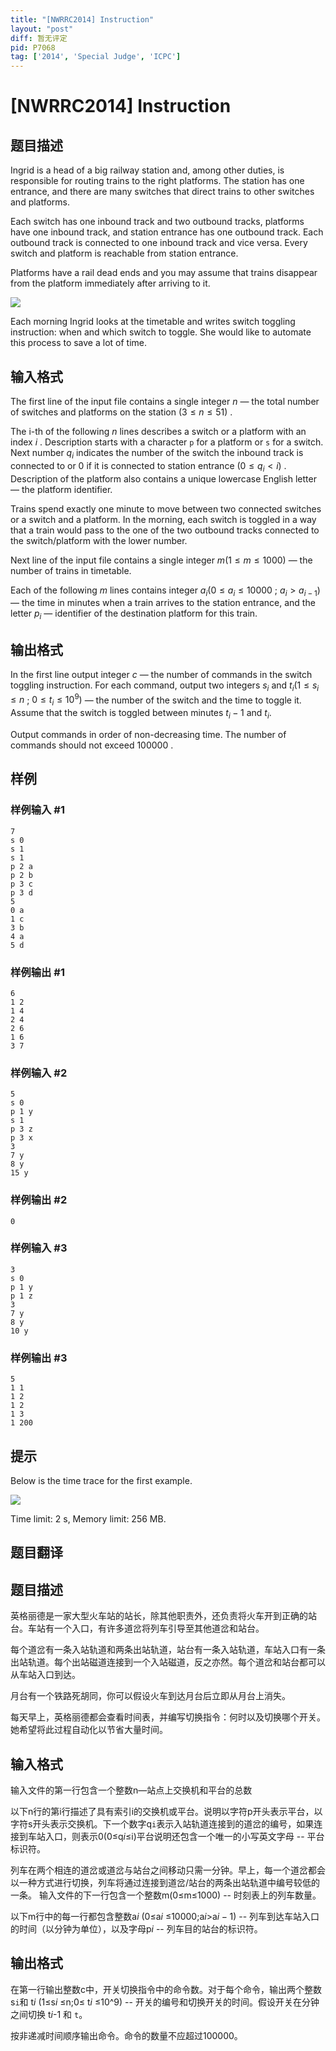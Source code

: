 ```yaml
---
title: "[NWRRC2014] Instruction"
layout: "post"
diff: 暂无评定
pid: P7068
tag: ['2014', 'Special Judge', 'ICPC']
---
```

# [NWRRC2014] Instruction
## 题目描述



Ingrid is a head of a big railway station and, among other duties, is responsible for routing trains to the right platforms. The station has one entrance, and there are many switches that direct trains to other switches and platforms.

Each switch has one inbound track and two outbound tracks, platforms have one inbound track, and station entrance has one outbound track. Each outbound track is connected to one inbound track and vice versa. Every switch and platform is reachable from station entrance.

Platforms have a rail dead ends and you may assume that trains disappear from the platform immediately after arriving to it.

![](https://cdn.luogu.com.cn/upload/image_hosting/i6zwkhqd.png)

Each morning Ingrid looks at the timetable and writes switch toggling instruction: when and which switch to toggle. She would like to automate this process to save a lot of time.


## 输入格式



The first line of the input file contains a single integer $n$ — the total number of switches and platforms on the station $(3 \le n \le 51)$ .

The i-th of the following $n$ lines describes a switch or a platform with an index $i$ . Description starts with a character `p` for a platform or `s` for a switch. Next number $q_{i}$ indicates the number of the switch the inbound track is connected to or $0$ if it is connected to station entrance $(0 \le q_{i} < i)$ . Description of the platform also contains a unique lowercase English letter — the platform identifier.

Trains spend exactly one minute to move between two connected switches or a switch and a platform. In the morning, each switch is toggled in a way that a train would pass to the one of the two outbound tracks connected to the switch/platform with the lower number.

Next line of the input file contains a single integer $m (1 \le m \le 1000)$ — the number of trains in timetable.

Each of the following $m$ lines contains integer $a_{i} (0 \le a_{i} \le 10 000$ ; $a_{i} > a_{i−1})$ — the time in minutes when a train arrives to the station entrance, and the letter $p_{i}$ — identifier of the destination platform for this train.


## 输出格式



In the first line output integer $c$ — the number of commands in the switch toggling instruction. For each command, output two integers $s_{i}$ and $t_{i} (1 \le s_{i} \le n$ ; $0 \le t_{i} \le 10^{9})$ — the number of the switch and the time to toggle it. Assume that the switch is toggled between minutes $t_{i} − 1$ and $t_{i}.$

Output commands in order of non-decreasing time. The number of commands should not exceed $100 000$ .


## 样例

### 样例输入 #1
```
7
s 0
s 1
s 1
p 2 a
p 2 b
p 3 c
p 3 d
5
0 a
1 c
3 b
4 a
5 d

```
### 样例输出 #1
```
6
1 2
1 4
2 4
2 6
1 6
3 7

```
### 样例输入 #2
```
5
s 0
p 1 y
s 1
p 3 z
p 3 x
3
7 y
8 y
15 y

```
### 样例输出 #2
```
0

```
### 样例输入 #3
```
3
s 0
p 1 y
p 1 z
3
7 y
8 y
10 y

```
### 样例输出 #3
```
5
1 1
1 2
1 2
1 3
1 200

```
## 提示

Below is the time trace for the first example.

![](https://cdn.luogu.com.cn/upload/image_hosting/j38jeq0g.png)

Time limit: 2 s, Memory limit: 256 MB. 


## 题目翻译

## 题目描述

英格丽德是一家大型火车站的站长，除其他职责外，还负责将火车开到正确的站台。车站有一个入口，有许多道岔将列车引导至其他道岔和站台。

每个道岔有一条入站轨道和两条出站轨道，站台有一条入站轨道，车站入口有一条出站轨道。每个出站磁道连接到一个入站磁道，反之亦然。每个道岔和站台都可以从车站入口到达。

月台有一个铁路死胡同，你可以假设火车到达月台后立即从月台上消失。

每天早上，英格丽德都会查看时间表，并编写切换指令：何时以及切换哪个开关。她希望将此过程自动化以节省大量时间。

## 输入格式

输入文件的第一行包含一个整数n—站点上交换机和平台的总数

以下n行的第i行描述了具有索引i的交换机或平台。说明以字符p开头表示平台，以字符s开头表示交换机。下一个数字q`i`表示入站轨道连接到的道岔的编号，如果连接到车站入口，则表示0(0≤q$i$≤i)平台说明还包含一个唯一的小写英文字母 -- 平台标识符。

列车在两个相连的道岔或道岔与站台之间移动只需一分钟。早上，每一个道岔都会以一种方式进行切换，列车将通过连接到道岔/站台的两条出站轨道中编号较低的一条。
输入文件的下一行包含一个整数m(0≤m≤1000) -- 时刻表上的列车数量。

以下m行中的每一行都包含整数a*i* (0≤a$i$ ≤10000;a$i$>a$i-1$) -- 列车到达车站入口的时间（以分钟为单位），以及字母p*i* -- 列车目的站台的标识符。

## 输出格式

在第一行输出整数c中，开关切换指令中的命令数。对于每个命令，输出两个整数 s`i`和 t$i$ (1≤s$i$ ≤n;0≤ t$i$ ≤10^9) -- 开关的编号和切换开关的时间。假设开关在分钟之间切换 t$i$-1 和 `t`。

按非递减时间顺序输出命令。命令的数量不应超过100000。
